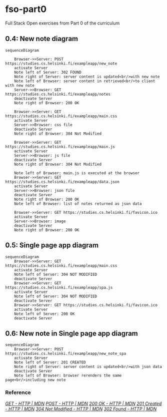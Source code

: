 # fso-part0
Full Stack Open exercises from Part 0 of the curriculum

## 0.4: New note diagram 

```mermaid
sequenceDiagram
    
    Browser->>Server: POST https://studies.cs.helsinki.fi/exampleapp/new_note
    activate Server
    Note left of Server: 302 FOUND 
    Note right of Server: server content is updated<br/>with new note
    Note left of Browser: server content in retrieved<br/>to client with new note
    Server->>Browser: GET https://studies.cs.helsinki.fi/exampleapp/notes
    deactivate Server
    Note right of Browser: 200 OK
  
    Browser->>Server: GET https://studies.cs.helsinki.fi/exampleapp/main.css
    activate Server
    Server->>Browser: css file
    deactivate Server   
    Note right of Browser: 304 Not Modified

    Browser->>Server: GET https://studies.cs.helsinki.fi/exampleapp/main.js
    activate Server
    Server->>Browser: js file
    deactivate Server   
    Note right of Browser: 304 Not Modified

    Note left of Browser: main.js is executed at the browser 
    Browser->>Server: GET https://studies.cs.helsinki.fi/exampleapp/data.json
    activate Server
    Server->>Browser: json file
    deactivate Server   
    Note right of Browser: 200 OK
    Note left of Browser: list of notes returned as json data

    Browser->>Server: GET https://studies.cs.helsinki.fi/favicon.ico
    activate Server
    Server->>Browser: image
    deactivate Server   
    Note right of Browser: 200 OK

```

## 0.5: Single page app diagram

```mermaid 
sequenceDiagram
    Browser->>Server: GET https://studies.cs.helsinki.fi/exampleapp/main.css
    activate Server
    Note left of Server: 304 NOT MODIFIED 
    deactivate Server
    Browser->>Server: GET https://studies.cs.helsinki.fi/exampleapp/spa.js
    activate Server
    Note left of Server: 304 NOT MODIFIED
    deactivate Server 
    Browser->>Server: GET https://studies.cs.helsinki.fi/favicon.ico
    activate Server
    Note left of Server: 200 OK
    deactivate Server
```

## 0.6: New note in Single page app diagram

```mermaid
sequenceDiagram
    Browser->>Server: POST https://studies.cs.helsinki.fi/exampleapp/new_note_spa
    activate Server
    Note left of Server: 201 CREATED 
    Note right of Server: server content is updated<br/>with json data
    deactivate Server
    Note left of Browser: browser rerenders the same page<br/>including new note
```

### Reference
*[GET - HTTP | MDN](https://developer.mozilla.org/en-US/docs/Web/HTTP/Methods/GET)*
*[POST - HTTP | MDN](https://developer.mozilla.org/en-US/docs/Web/HTTP/Methods/POST)*
*[200 OK - HTTP | MDN](https://developer.mozilla.org/en-US/docs/Web/HTTP/Status/200)*
*[201 Created - HTTP | MDN](https://developer.mozilla.org/en-US/docs/Web/HTTP/Status/201)*
*[304 Not Modified - HTTP | MDN](https://developer.mozilla.org/en-US/docs/Web/HTTP/Status/304)*
*[302 Found - HTTP | MDN](https://developer.mozilla.org/en-US/docs/Web/HTTP/Status/302)*

